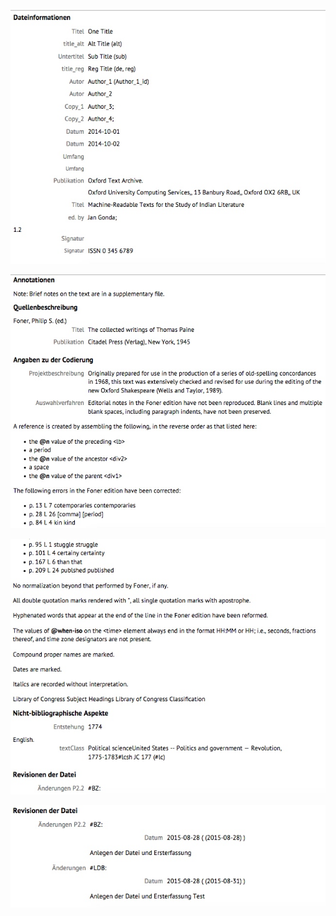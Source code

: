 ![](media/15041739595867.jpg)

![](media/15041739891433.jpg)

![](media/15041740170150.jpg)

![](media/15041740343866.jpg)



